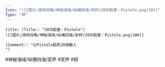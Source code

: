 ```yaml
---
Icon: "![[图片/游戏攻略/神秘海域/纵横四海/奖杯/20次殺害：Pistole.png|30]]"
Type: "铜"
---
```

```ad-common-bronze-trophy
title: (Title:: "20次殺害：Pistole")
![[图片/游戏攻略/神秘海域/纵横四海/奖杯/20次殺害：Pistole.png|100]]

(Comment:: "以Pistole殺死20個敵人
")
```

#神秘海域/纵横四海/奖杯 #奖杯 #铜
